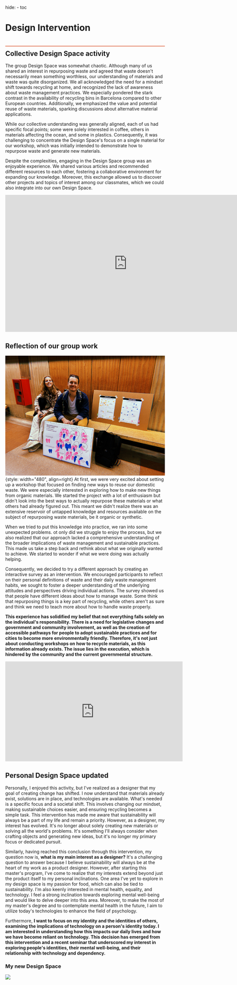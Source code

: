 hide:
    - toc


# Design Intervention
<div style="height:2px; background-color: #E17858; margin-top: 40px; margin-bottom: -20px;"></div>

## Collective Design Space activity
The group Design Space was somewhat chaotic. Although many of us shared an interest in repurposing waste and agreed that waste doesn't necessarily mean something worthless, our understanding of materials and waste was quite disorganized. We all acknowledged the need for a mindset shift towards recycling at home, and recognized the lack of awareness about waste management practices. We especially pondered the stark contrast in the availability of recycling bins in Barcelona compared to other European countries. Additionally, we emphasized the value and potential reuse of waste materials, sparking discussions about alternative material applications.

While our collective understanding was generally aligned, each of us had specific focal points; some were solely interested in coffee, others in materials affecting the ocean, and some in plastics. Consequently, it was challenging to concentrate the Design Space's focus on a single material for our workshop, which was initially intended to demonstrate how to repurpose waste and generate new materials.

Despite the complexities, engaging in the Design Space group was an enjoyable experience. We shared various articles and recommended different resources to each other, fostering a collaborative environment for expanding our knowledge. Moreover, this exchange allowed us to discover other projects and topics of interest among our classmates, which we could also integrate into our own Design Space.

<iframe width="768" height="432" src="https://miro.com/app/embed/uXjVNZ6tXgw=/?pres=1&frameId=3458764567644256010&embedId=107239734492" frameborder="0" scrolling="no" allow="fullscreen; clipboard-read; clipboard-write" allowfullscreen></iframe>

## Reflection of our group work
![](../images/Designstydio/designintervention.jpg){style: width="480", align=right}
At first, we were very excited about setting up a workshop that focused on finding new ways to reuse our domestic waste. We were especially interested in exploring how to make new things from organic materials. We started the project with a lot of enthusiasm but didn't look into the best ways to actually repurpose these materials or what others had already figured out. This meant we didn't realize there was an extensive reservoir of untapped knowledge and resources available on the subject of repurposing waste materials, be it organic or synthetic.

When we tried to put this knowledge into practice, we ran into some unexpected problems. ot only did we struggle to enjoy the process, but we also realized that our approach lacked a comprehensive understanding of the broader implications of waste management and sustainable practices. This made us take a step back and rethink about what we originally wanted to achieve. We started to wonder if what we were doing was actually helping.

Consequently, we decided to try a different approach by creating an interactive survey as an intervention. We encouraged participants to reflect on their personal definitions of waste and their daily waste management habits, we sought to foster a deeper understanding of the underlying attitudes and perspectives driving individual actions. The survey showed us that people have different ideas about how to manage waste. Some think that repurposing things is a key part of recycling, while others aren't as sure and think we need to teach more about how to handle waste properly.

**This experience has solidified my belief that not everything falls solely on the individual's responsibility. There is a need for legislative changes and government and community involvement, as well as the creation of accessible pathways for people to adopt sustainable practices and for cities to become more environmentally friendly. Therefore, it's not just about conducting workshops on how to recycle materials, as this information already exists. The issue lies in the execution, which is hindered by the community and the current governmental structure.**

<iframe width="560" height="315" src="https://www.youtube.com/embed/aKyXh8QY6So?si=MSxFRkc9tKDAKlNc" title="YouTube video player" frameborder="0" allow="accelerometer; autoplay; clipboard-write; encrypted-media; gyroscope; picture-in-picture; web-share" allowfullscreen></iframe>

## Personal Design Space updated
Personally, I enjoyed this activity, but I've realized as a designer that my goal of creating change has shifted. I now understand that materials already exist, solutions are in place, and technologies are available. What's needed is a specific focus and a societal shift. This involves changing our mindset, making sustainable choices easier, and ensuring recycling becomes a simple task. This intervention has made me aware that sustainability will always be a part of my life and remain a priority. However, as a designer, my interest has evolved. It's no longer about solely creating new materials or solving all the world's problems. It's something I'll always consider when crafting objects and generating new ideas, but it's no longer my primary focus or dedicated pursuit.

Similarly, having reached this conclusion through this intervention, my question now is, **what is my main interest as a designer?** It's a challenging question to answer because I believe sustainability will always be at the heart of my work as a product designer. However, after starting this master's program, I've come to realize that my interests extend beyond just the product itself to my personal inclinations. One area I've yet to explore in my design space is my passion for food, which can also be tied to sustainability. I'm also keenly interested in mental health, equality, and technology. I feel a strong inclination towards exploring mental well-being and would like to delve deeper into this area. Moreover, to make the most of my master's degree and to contemplate mental health in the future, I aim to utilize today's technologies to enhance the field of psychology.

Furthermore, **I want to focus on my identity and the identities of others, examining the implications of technology on a person's identity today. I am interested in understanding how this impacts our daily lives and how we have become reliant on technology. This decision has emerged from this intervention and a recent seminar that underscored my interest in exploring people's identities, their mental well-being, and their relationship with technology and dependency.**

### My new Design Space

![](../images/Designstydio/DesignSPace.svg)
